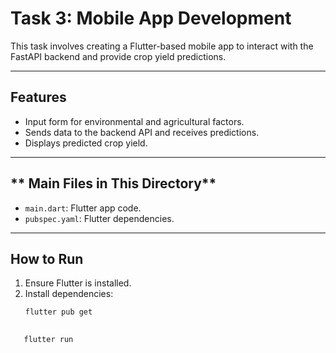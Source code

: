 
# Task 3: Mobile App Development

This task involves creating a Flutter-based mobile app to interact with the FastAPI backend and provide crop yield predictions.

---
## **Features**
- Input form for environmental and agricultural factors.
- Sends data to the backend API and receives predictions.
- Displays predicted crop yield.

---
## ** Main Files in This Directory**
- `main.dart`: Flutter app code.
- `pubspec.yaml`: Flutter dependencies.

---
## **How to Run**
1. Ensure Flutter is installed.
2. Install dependencies:
   ```bash
   flutter pub get
      
```bash
   flutter run
